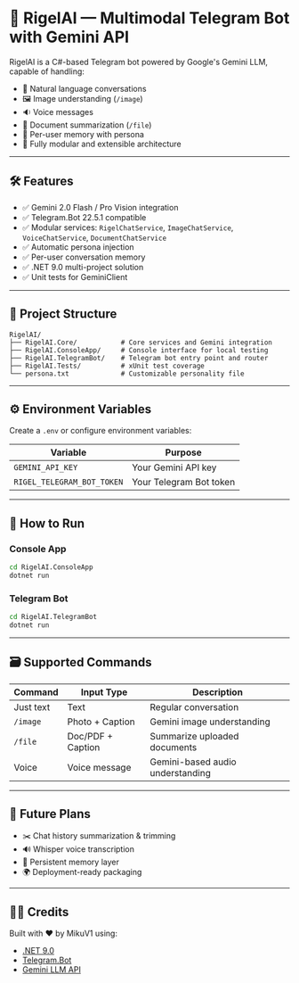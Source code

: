 # 🤖 RigelAI — Multimodal Telegram Bot with Gemini API

RigelAI is a C#-based Telegram bot powered by Google's Gemini LLM, capable of handling:
- 💬 Natural language conversations
- 🖼️ Image understanding (`/image`)
- 🔉 Voice messages
- 📄 Document summarization (`/file`)
- 🧠 Per-user memory with persona
- 🚀 Fully modular and extensible architecture

---

## 🛠️ Features

- ✅ Gemini 2.0 Flash / Pro Vision integration
- ✅ Telegram.Bot 22.5.1 compatible
- ✅ Modular services: `RigelChatService`, `ImageChatService`, `VoiceChatService`, `DocumentChatService`
- ✅ Automatic persona injection
- ✅ Per-user conversation memory
- ✅ .NET 9.0 multi-project solution
- ✅ Unit tests for GeminiClient

---

## 🧱 Project Structure

```
RigelAI/
├── RigelAI.Core/           # Core services and Gemini integration
├── RigelAI.ConsoleApp/     # Console interface for local testing
├── RigelAI.TelegramBot/    # Telegram bot entry point and router
├── RigelAI.Tests/          # xUnit test coverage
└── persona.txt             # Customizable personality file
```

---

## ⚙️ Environment Variables

Create a `.env` or configure environment variables:

| Variable                    | Purpose                      |
|----------------------------|------------------------------|
| `GEMINI_API_KEY`           | Your Gemini API key          |
| `RIGEL_TELEGRAM_BOT_TOKEN` | Your Telegram Bot token      |

---

## 🧪 How to Run

### Console App

```bash
cd RigelAI.ConsoleApp
dotnet run
```

### Telegram Bot

```bash
cd RigelAI.TelegramBot
dotnet run
```

---

## 🗃️ Supported Commands

| Command      | Input Type        | Description                         |
|--------------|-------------------|-------------------------------------|
| Just text    | Text              | Regular conversation                |
| `/image`     | Photo + Caption   | Gemini image understanding          |
| `/file`      | Doc/PDF + Caption | Summarize uploaded documents        |
| Voice        | Voice message     | Gemini-based audio understanding    |

---

## 📌 Future Plans

- ✂️ Chat history summarization & trimming  
- 🔊 Whisper voice transcription  
- 🧠 Persistent memory layer  
- 🌍 Deployment-ready packaging  

---

## 🧑‍💻 Credits

Built with ❤️ by MikuV1 using:
- [.NET 9.0](https://dotnet.microsoft.com)
- [Telegram.Bot](https://github.com/TelegramBots/Telegram.Bot)
- [Gemini LLM API](https://ai.google.dev/)
